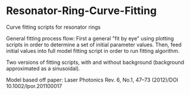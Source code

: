 # Resonator-Ring-Curve-Fitting
Curve fitting scripts for resonator rings

General fitting process flow: 
  First a general "fit by eye" using plotting scripts in order to determine a set of initial parameter values.
  Then, feed initial values into full model fitting script in order to run fitting algorithm.

Two versions of fitting scripts, with and without background (background approximated as a sinusoidal).

Model based off paper: 
    Laser Photonics Rev. 6, No.1, 47–73 (2012)/DOI 10.1002/lpor.201100017


